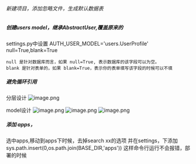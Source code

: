 ###### 新建项目，添加忽略文件，生成默认数据表
##### 创建users  model，继承AbstractUser,覆盖原来的
 settings.py中设置  AUTH_USER_MODEL='users.UserProfile'
 null=True,blank=True
 ```
null 是针对数据库而言，如果 null=True, 表示数据库的该字段可以为空。
blank 是针对表单的，如果 blank=True，表示你的表单填写该字段的时候可以不填
```
##### 避免循环引用
分层设计
![image.png](https://upload-images.jianshu.io/upload_images/4908477-b1fb780f8a2bcc7b.png?imageMogr2/auto-orient/strip%7CimageView2/2/w/400)

model设计
![image.png](https://upload-images.jianshu.io/upload_images/4908477-05cfeeabd121631b.png?imageMogr2/auto-orient/strip%7CimageView2/2/w/400)
![image.png](https://upload-images.jianshu.io/upload_images/4908477-615e2876300659dc.png?imageMogr2/auto-orient/strip%7CimageView2/2/w/400)
![image.png](https://upload-images.jianshu.io/upload_images/4908477-cb14ea14d217807e.png?imageMogr2/auto-orient/strip%7CimageView2/2/w/400)
##### 添加 apps，
选中apps,移动到apps下时候，去掉search xx的选项
并在settings，下添加sys.path.insert(0,os.path.join(BASE_DIR,'apps'))
这样命令行运行不会报错，部署的时候